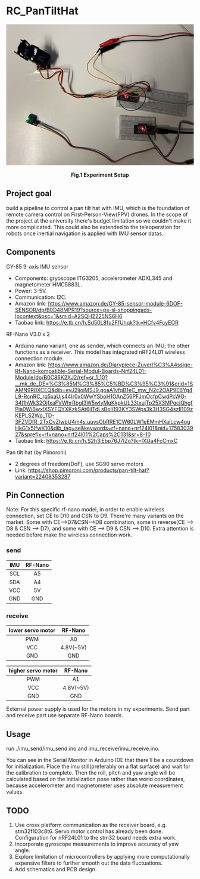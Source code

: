 # RC_PanTiltHat

<p align="center">
  <img src="/assets/experiment setup.jpeg" alt="Fig.1 Experiment Setup" width="600">
</p>
<p align="center"><strong>Fig.1 Experiment Setup</strong></p>

## Project goal

build a pipeline to control a pan tilt hat with IMU, which is the foundation of remote camera control on First-Person-View(FPV) drones. In the scope of the project at the university there's budget limitation so we couldn't make it more complicated. This could also be extended to the teleoperation for robots once inertial navigation is applied with IMU sensor datas.

## Components

GY-85 9-axis IMU sensor

- Components: gryoscope ITG3205, accelerometer ADXL345 and magnetometer HMC5883L.
- Power: 3-5V.
- Communication: I2C.
- Amazon link: https://www.amazon.de/GY-85-sensor-module-6DOF-SENSOR/dp/B0D48MPR19?source=ps-sl-shoppingads-lpcontext&psc=1&smid=A2SQH2225NS6H6
- Taobao link: https://e.tb.cn/h.Sd50L8fu2FfUhqk?tk=HCfv4FcyEOR

RF-Nano V3.0 x 2

- Arduino nano variant, one as sender, which connects an IMU; the other functions as a receiver. This model has integrated nRF24L01 wireless connection module.
- Amazon link: https://www.amazon.de/Diarypiece-Zuverl%C3%A4ssige-Rf-Nano-kompatible-Serial-Modul-Boards-Nrf24L01-Module/dp/B0C86K2XJ2/ref=sr_1_10?__mk_de_DE=%C3%85M%C3%85%C5%BD%C3%95%C3%91&crid=1SAMN9R8XCEQ&dib=eyJ2IjoiMSJ9.goaA1vfqB1eC_mw_N2c2OAP9EBYg4L9-RcnRC_rq5xaUjs44Ir0x0WwYSboH1OAnZ56PFJmOcfpCwdPcWG-34l1hWk32OjfxaFVWhrRbgI3W5wIyMgKkpkUL33txujTp25X3MPgcjQhgfPia0WiBwxlXSYFQYXKzkSAt6jITdLsBoIi193KY3SWps3k3H3SG4szIl109zKEPLS2Wp_TD-3FZVDfR_2TxOvZlwbU4m4s.uuvsObRRE1CW60LW1eEMmHXaiLcw4ogHkG1x5IfwK10&dib_tag=se&keywords=rf+nano+nrf24l01&qid=1758303927&sprefix=rf+nano+nrf24l01%2Caps%2C131&sr=8-10
- Taobao link: https://e.tb.cn/h.S2h3lEbp76J7IZo?tk=IXUa4FcCmxC

Pan tilt hat (by Pimoroni)

- 2 degrees of freedom(DoF), use SG90 servo motors
- Link: https://shop.pimoroni.com/products/pan-tilt-hat?variant=22408353287

## Pin Connection

Note: For this specific rf-nano model, in order to enable wireless connection, set CE to D10 and CSN to D9. There're many variants on the market. Some with CE-->D7&CSN-->D8 combination, some in reverse(CE --> D8 & CSN --> D7), and some with CE --> D9 & CSN --> D10. Extra attention is needed before make the wireless connection work.

### send

| IMU | RF-Nano |
| :---: | :---: |
| SCL | A5 |
| SDA | A4 |
| VCC | 5V |
| GND | GND |

### receive

| lower servo motor | RF-Nano |
| :---: | :---: |
| PWM | A0 |
| VCC | 4.8V(~5V) |
| GND | GND |

| higher servo motor | RF-Nano |
| :---: | :---: |
| PWM | A1 |
| VCC | 4.8V(~5V) |
| GND | GND |

External power supply is used for the motors in my experiments. Send part and receive part use separate RF-Nano boards.

## Usage

run ./imu_send/imu_send.ino and imu_receive/imu_receive.ino.

You can see in the Serial Monitor in Arduino IDE that there'll be a countdown for initialization. Place the imu still(preferably on a flat surface) and wait for the calibration to complete. Then the roll, pitch and yaw angle will be calculated based on the initialization pose rather than world coordinates, because accelerometer and magnetometer uses absolute measurement values.

## TODO

1. Use cross platform communication as the receiver board, e.g. stm32f103c8t6. Servo motor control has already been done. Configuration for nRF24L01 to the stm32 board needs extra work.
2. Incorporate gyroscope measurements to improve accuracy of yaw angle.
3. Explore limitation of microcontrollers by applying more computationally expensive filters to further smooth out the data fluctuations.
4. Add schematics and PCB design.
